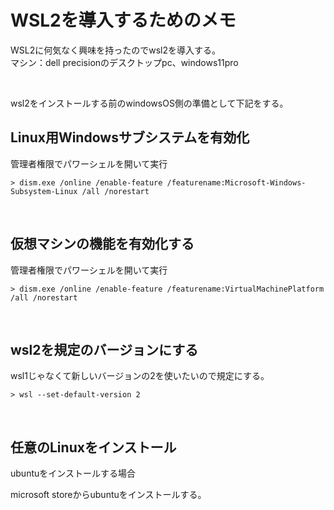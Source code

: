 # WSL2を導入するためのメモ

WSL2に何気なく興味を持ったのでwsl2を導入する。  
マシン：dell precisionのデスクトップpc、windows11pro

<br />

wsl2をインストールする前のwindowsOS側の準備として下記をする。

## Linux用Windowsサブシステムを有効化

管理者権限でパワーシェルを開いて実行

```
> dism.exe /online /enable-feature /featurename:Microsoft-Windows-Subsystem-Linux /all /norestart
```

<br />

## 仮想マシンの機能を有効化する

管理者権限でパワーシェルを開いて実行

```
> dism.exe /online /enable-feature /featurename:VirtualMachinePlatform /all /norestart
```

<br />

## wsl2を規定のバージョンにする

wsl1じゃなくて新しいバージョンの2を使いたいので規定にする。

```
> wsl --set-default-version 2
```

<br />

## 任意のLinuxをインストール

ubuntuをインストールする場合

microsoft storeからubuntuをインストールする。

